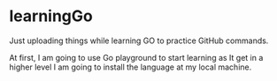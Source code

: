 # learningGo
Just uploading things while learning GO to practice GitHub commands.

At first, I am going to use Go playground to start learning as It get in a higher level I am going to install the language at my local machine.
